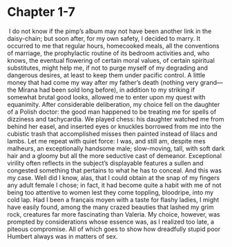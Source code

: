 # Chapter 1-7

​    I do not know if the pimp’s album may not have been another link in the daisy-chain; but soon after, for my own safety, I decided to marry. It occurred to me that regular hours, homecooked meals, all the conventions of marriage, the prophylactic routine of its bedroom activities and, who knows, the eventual flowering of certain moral values, of certain spiritual substitutes, might help me, if not to purge myself of my degrading and dangerous desires, at least to keep them under pacific control. A little money that had come my way after my father’s death (nothing very grand—the Mirana had been sold long before), in addition to my striking if somewhat brutal good looks, allowed me to enter upon my quest with equanimity. After considerable deliberation, my choice fell on the daughter of a Polish doctor: the good man happened to be treating me for spells of dizziness and tachycardia. We played chess: his daughter watched me from behind her easel, and inserted eyes or knuckles borrowed from me into the cubistic trash that accomplished misses then painted instead of lilacs and lambs. Let me repeat with quiet force: I was, and still am, despite mes malheurs, an exceptionally handsome male; slow-moving, tall, with soft dark hair and a gloomy but all the more seductive cast of demeanor. Exceptional virility often reflects in the subject’s displayable features a sullen and congested something that pertains to what he has to conceal. And this was my case. Well did I know, alas, that I could obtain at the snap of my fingers any adult female I chose; in fact, it had become quite a habit with me of not being too attentive to women lest they come toppling, bloodripe, into my cold lap. Had I been a français moyen with a taste for flashy ladies, I might have easily found, among the many crazed beauties that lashed my grim rock, creatures far more fascinating than Valeria. My choice, however, was prompted by considerations whose essence was, as I realized too late, a piteous compromise. All of which goes to show how dreadfully stupid poor Humbert always was in matters of sex.